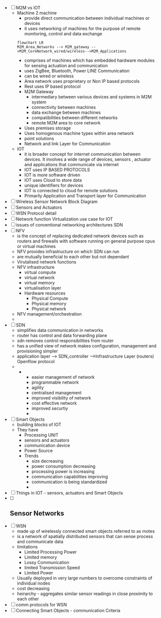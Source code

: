 - [ ] M2M vs IOT
	- Machine 2 machine
		- provide direct communication between individual machines or devices
		- it uses networking of machines for the purpose of remote monitoring, control and data exchange
		```mermaid
		flowchart LR
		M2M_Area_Networks --> M2M_gateway -->M2M_CoreNetwork_wired/wireless-->M2M_Applications
		```
		- comprises of machines which has embedded hardware modules for sensing actuation and communication
		- uses ZigBee, Bluetooth, Power LINE Communication
		- can be wired or wireless
		- Area network uses proprietary or Non IP based protocols
		- Rest uses IP based protocol
		- M2M Gateway
			- intermediary between various devices and systems in M2M system
			- connectivity between machines
			- data exchange between machines
			- compatibilities between different networks
			- remote M2M area to core network
		- Uses premises storage
		- Uses homogenous machine types within area network
		- point solutions
		- Network and link Layer for Communication
	- IOT
		- it is broader concept for internet communication between devices. It involves  a wide range of devices, sensors , actuator and applications that communicate via internet
		- IOT uses IP BASED PROTOCOLS
		- IOT is more software driven
		- IOT uses Cloud to store data
		- unique identifiers for devices
		- IOT is connected to cloud for remote solutions
		- Primarily Application and Transport layer for Communication
- [ ] Wireless Sensor Network Block Diagram
- [ ] Sensors and Actuators
- [ ] WSN Protocol detail
- [ ] Network function Virtualization use case for IOT
- [ ] issues of conventional networking architectures SDN
- [ ] NFV
	- is the concept of replacing dedicated network devices such as routers and firewalls with software running on general purpose cpus or virtual machines
	- NFV provides infrastructure on which SDN can run
	- are mutually beneficial to each other but not dependant 
	- Virutalised network functions 
	- NFV infrastructure
		- virtual compute 
		- virtual network
		- virtual memory
		- virtualisation layer
		- Hardware resources
			- Physical Compute
			- Physical memory
			- Physical network
	- NFV management/orchestration
	- 
- [ ] SDN
	- simplifies data communication in networks
	- router has control and data forwarding plane
	- sdn removes control responsibilities from router
	- has a unified view of network makes configuration, management and provisioning simpler
	- application layer --> SDN_controller -->Infrastructure Layer (routers) Openflow protocol
	- +
		- easier management of network
		- programmable network
		- agility
		- centralised management
		- improved visibility of network
		- cost effective network
		- improved securtiy
		- 
- [ ] Smart Objects
	- building blocks of IOT
	- They have
		- Processing UNIT
		- sensors and actuators
		- communication device
		- Power Source
		- Trends
			- size decreasing
			- power consumption decreasing
			- processing power is increasing
			- communication capabilities improving
			- communication is being standardized
			- 
- [ ] Things in IOT - sensors, actuators and Smart Objects
- [ ] Sensor Networks 
	- 
- [ ] WSN
	- made up of wirelessly connected smart objects referred to as motes
	- is a network of spatially distributed sensors that can sense process and communicate data
	- limitations
		- Limited Processing Power
		- Limited memory
		- Lossy Communication
		- limited Transmission Speed
		- Limited Power
	- Usually deployed in very large numbers to overcome constraints of individual nodes
	- cost decreasing
	- heirarchy - aggregates similar sensor readings in  close proximity to each other
- [ ] comm protocols for WSN
- [ ] Connecting Smart Objects - communication Criteria